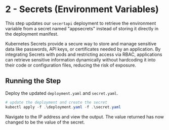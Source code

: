 # 2 - Secrets (Environment Variables)

This step updates our `secertapi` deployment to retrieve the environment variable from a secret named "appsecrets" instead of storing it directly in the deployment manifest.

Kubernetes Secrets provide a secure way to store and manage sensitive data like passwords, API keys, or certificates needed by an application. By integrating Secrets with pods and restricting access via RBAC, applications can retrieve sensitive information dynamically without hardcoding it into their code or configuration files, reducing the risk of exposure.

## Running the Step

Deploy the updated `deployment.yaml` and `secret.yaml`. 

```powershell
# update the deployment and create the secret
kubectl apply -f .\deployment.yaml -f .\secret.yaml
```

Navigate to the IP address and view the output. The value returned has now changed to be the value of the secret.